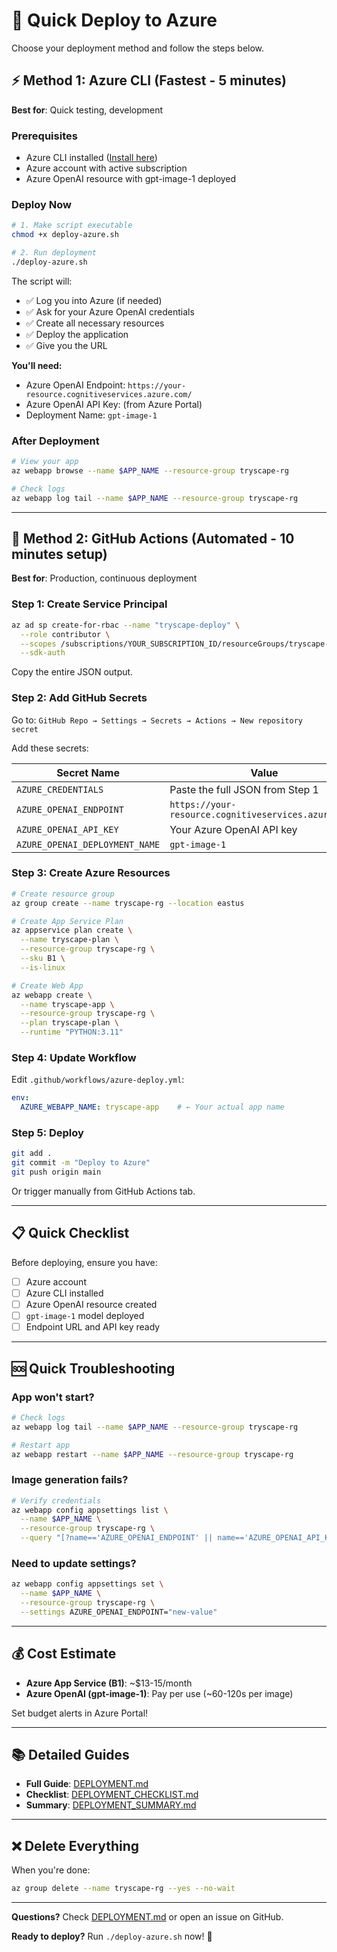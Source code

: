 # 🚀 Quick Deploy to Azure

Choose your deployment method and follow the steps below.

## ⚡ Method 1: Azure CLI (Fastest - 5 minutes)

**Best for**: Quick testing, development

### Prerequisites
- Azure CLI installed ([Install here](https://docs.microsoft.com/cli/azure/install-azure-cli))
- Azure account with active subscription
- Azure OpenAI resource with gpt-image-1 deployed

### Deploy Now

```bash
# 1. Make script executable
chmod +x deploy-azure.sh

# 2. Run deployment
./deploy-azure.sh
```

The script will:
- ✅ Log you into Azure (if needed)
- ✅ Ask for your Azure OpenAI credentials
- ✅ Create all necessary resources
- ✅ Deploy the application
- ✅ Give you the URL

**You'll need:**
- Azure OpenAI Endpoint: `https://your-resource.cognitiveservices.azure.com/`
- Azure OpenAI API Key: (from Azure Portal)
- Deployment Name: `gpt-image-1`

### After Deployment

```bash
# View your app
az webapp browse --name $APP_NAME --resource-group tryscape-rg

# Check logs
az webapp log tail --name $APP_NAME --resource-group tryscape-rg
```

---

## 🔄 Method 2: GitHub Actions (Automated - 10 minutes setup)

**Best for**: Production, continuous deployment

### Step 1: Create Service Principal

```bash
az ad sp create-for-rbac --name "tryscape-deploy" \
  --role contributor \
  --scopes /subscriptions/YOUR_SUBSCRIPTION_ID/resourceGroups/tryscape-rg \
  --sdk-auth
```

Copy the entire JSON output.

### Step 2: Add GitHub Secrets

Go to: `GitHub Repo → Settings → Secrets → Actions → New repository secret`

Add these secrets:

| Secret Name | Value |
|------------|-------|
| `AZURE_CREDENTIALS` | Paste the full JSON from Step 1 |
| `AZURE_OPENAI_ENDPOINT` | `https://your-resource.cognitiveservices.azure.com/` |
| `AZURE_OPENAI_API_KEY` | Your Azure OpenAI API key |
| `AZURE_OPENAI_DEPLOYMENT_NAME` | `gpt-image-1` |

### Step 3: Create Azure Resources

```bash
# Create resource group
az group create --name tryscape-rg --location eastus

# Create App Service Plan
az appservice plan create \
  --name tryscape-plan \
  --resource-group tryscape-rg \
  --sku B1 \
  --is-linux

# Create Web App
az webapp create \
  --name tryscape-app \
  --resource-group tryscape-rg \
  --plan tryscape-plan \
  --runtime "PYTHON:3.11"
```

### Step 4: Update Workflow

Edit `.github/workflows/azure-deploy.yml`:

```yaml
env:
  AZURE_WEBAPP_NAME: tryscape-app    # ← Your actual app name
```

### Step 5: Deploy

```bash
git add .
git commit -m "Deploy to Azure"
git push origin main
```

Or trigger manually from GitHub Actions tab.

---

## 📋 Quick Checklist

Before deploying, ensure you have:

- [ ] Azure account
- [ ] Azure CLI installed
- [ ] Azure OpenAI resource created
- [ ] `gpt-image-1` model deployed
- [ ] Endpoint URL and API key ready

---

## 🆘 Quick Troubleshooting

### App won't start?
```bash
# Check logs
az webapp log tail --name $APP_NAME --resource-group tryscape-rg

# Restart app
az webapp restart --name $APP_NAME --resource-group tryscape-rg
```

### Image generation fails?
```bash
# Verify credentials
az webapp config appsettings list \
  --name $APP_NAME \
  --resource-group tryscape-rg \
  --query "[?name=='AZURE_OPENAI_ENDPOINT' || name=='AZURE_OPENAI_API_KEY']"
```

### Need to update settings?
```bash
az webapp config appsettings set \
  --name $APP_NAME \
  --resource-group tryscape-rg \
  --settings AZURE_OPENAI_ENDPOINT="new-value"
```

---

## 💰 Cost Estimate

- **Azure App Service (B1)**: ~$13-15/month
- **Azure OpenAI (gpt-image-1)**: Pay per use (~60-120s per image)

Set budget alerts in Azure Portal!

---

## 📚 Detailed Guides

- **Full Guide**: [DEPLOYMENT.md](DEPLOYMENT.md)
- **Checklist**: [DEPLOYMENT_CHECKLIST.md](DEPLOYMENT_CHECKLIST.md)
- **Summary**: [DEPLOYMENT_SUMMARY.md](DEPLOYMENT_SUMMARY.md)

---

## ❌ Delete Everything

When you're done:

```bash
az group delete --name tryscape-rg --yes --no-wait
```

---

**Questions?** Check [DEPLOYMENT.md](DEPLOYMENT.md) or open an issue on GitHub.

**Ready to deploy?** Run `./deploy-azure.sh` now! 🚀
